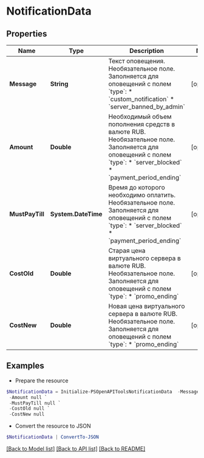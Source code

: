 # NotificationData
## Properties

Name | Type | Description | Notes
------------ | ------------- | ------------- | -------------
**Message** | **String** | Текст оповещения. Необязательное поле. Заполняется для оповещений с полем &#x60;type&#x60;:  * &#x60;custom_notification&#x60;  * &#x60;server_banned_by_admin&#x60;  | [optional] 
**Amount** | **Double** | Необходимый объем пополнения средств в валюте RUB. Необязательное поле. Заполняется для оповещений с полем &#x60;type&#x60;:  * &#x60;server_blocked&#x60;  * &#x60;payment_period_ending&#x60;  | [optional] 
**MustPayTill** | **System.DateTime** | Время до которого необходимо оплатить. Необязательное поле. Заполняется для оповещений с полем &#x60;type&#x60;:  * &#x60;server_blocked&#x60;  * &#x60;payment_period_ending&#x60;  | [optional] 
**CostOld** | **Double** | Старая цена виртуального сервера в валюте RUB. Необязательное поле. Заполняется для оповещений с полем &#x60;type&#x60;:  * &#x60;promo_ending&#x60;  | [optional] 
**CostNew** | **Double** | Новая цена виртуального сервера в валюте RUB. Необязательное поле. Заполняется для оповещений с полем &#x60;type&#x60;:  * &#x60;promo_ending&#x60;  | [optional] 

## Examples

- Prepare the resource
```powershell
$NotificationData = Initialize-PSOpenAPIToolsNotificationData  -Message null `
 -Amount null `
 -MustPayTill null `
 -CostOld null `
 -CostNew null
```

- Convert the resource to JSON
```powershell
$NotificationData | ConvertTo-JSON
```

[[Back to Model list]](../README.md#documentation-for-models) [[Back to API list]](../README.md#documentation-for-api-endpoints) [[Back to README]](../README.md)

